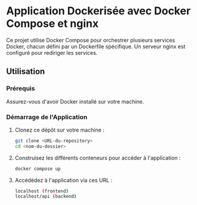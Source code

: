 # Application Dockerisée avec Docker Compose et nginx

Ce projet utilise Docker Compose pour orchestrer plusieurs services Docker, chacun défini par un Dockerfile spécifique. Un serveur nginx est configuré pour rediriger les services.

## Utilisation

### Prérequis

Assurez-vous d'avoir Docker installé sur votre machine.

### Démarrage de l'Application

1. Clonez ce dépôt sur votre machine :
   ```bash
   git clone <URL-du-repository>
   cd <nom-du-dossier>

2. Construisez les différents conteneurs pour accéder à l'application :
   ```bash
   docker compose up

3. Accédédez à l'application via ces URL : 
   ```bash
   localhost (frontend)
   localhost/api (backend)
